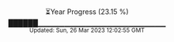 <p align="center">
⏳Year Progress (23.15 %) <br>
██████▁▁▁▁▁▁▁▁▁▁▁▁▁▁▁▁▁▁▁▁▁▁▁▁ <br>
<sub>Updated: Sun, 26 Mar 2023 12:02:55 GMT</sub>
</p>

